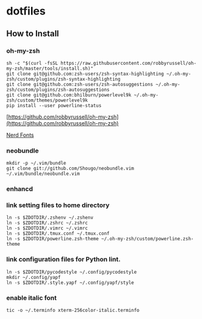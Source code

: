dotfiles
========

## How to Install

### oh-my-zsh

```shell
sh -c "$(curl -fsSL https://raw.githubusercontent.com/robbyrussell/oh-my-zsh/master/tools/install.sh)"
git clone git@github.com:zsh-users/zsh-syntax-highlighting ~/.oh-my-zsh/custom/plugins/zsh-syntax-highlighting
git clone git@github.com:zsh-users/zsh-autosuggestions ~/.oh-my-zsh/custom/plugins/zsh-autosuggestions
git clone git@github.com:bhilburn/powerlevel9k ~/.oh-my-zsh/custom/themes/powerlevel9k
pip install --user powerline-status
```

[https://github.com/robbyrussell/oh-my-zsh](https://github.com/robbyrussell/oh-my-zsh)

[Nerd Fonts](https://github.com/ryanoasis/nerd-fonts#font-installation)

### neobundle

```shell
mkdir -p ~/.vim/bundle
git clone git://github.com/Shougo/neobundle.vim ~/.vim/bundle/neobundle.vim
```

### enhancd

### link setting files to home directory

```shell
ln -s $ZDOTDIR/.zshenv ~/.zshenv
ln -s $ZDOTDIR/.zshrc ~/.zshrc
ln -s $ZDOTDIR/.vimrc ~/.vimrc
ln -s $ZDOTDIR/.tmux.conf ~/.tmux.conf
ln -s $ZDOTDIR/powerline.zsh-theme ~/.oh-my-zsh/custom/powerline.zsh-theme
```

### link configuration files for Python lint.

```shell
ln -s $ZDOTDIR/pycodestyle ~/.config/pycodestyle
mkdir ~/.config/yapf
ln -s $ZDOTDIR/.style.yapf ~/.config/yapf/style
```

### enable italic font

```shell
tic -o ~/.terminfo xterm-256color-italic.terminfo
```
